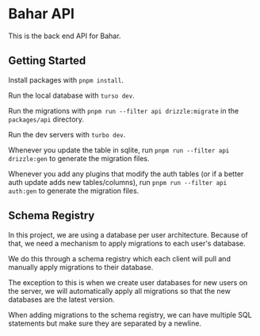 # Bahar API

This is the back end API for Bahar.

## Getting Started

Install packages with `pnpm install`.

Run the local database with `turso dev`.

Run the migrations with `pnpm run --filter api drizzle:migrate` in the `packages/api` directory.

Run the dev servers with `turbo dev`.

Whenever you update the table in sqlite, run `pnpm run --filter api drizzle:gen` to generate the migration files.

Whenever you add any plugins that modify the auth tables (or if a better auth update adds new tables/columns), run `pnpm run --filter api auth:gen` to generate the migration files.

## Schema Registry

In this project, we are using a database per user architecture. Because of that, we need a mechanism to apply migrations to each user's database.

We do this through a schema registry which each client will pull and manually apply migrations to their database.

The exception to this is when we create user databases for new users on the server, we will automatically apply all migrations so that the new databases
are the latest version.

When adding migrations to the schema registry, we can have multiple SQL statements but make sure they are separated by a newline.
